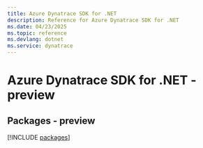 ```yaml
---
title: Azure Dynatrace SDK for .NET
description: Reference for Azure Dynatrace SDK for .NET
ms.date: 04/23/2025
ms.topic: reference
ms.devlang: dotnet
ms.service: dynatrace
---
```

# Azure Dynatrace SDK for .NET - preview
## Packages - preview
[!INCLUDE [packages](dynatrace-index.md)]